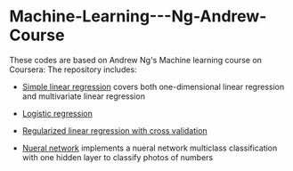 # Machine-Learning---Ng-Andrew-Course
These codes are based on Andrew Ng's Machine learning course on Coursera:
The repository includes:
* [Simple linear regression](/simpleLR.py) covers both one-dimensional linear regression and multivariate linear regression

* [Logistic regression](/LogisticRegression.py)

* [Regularized linear regression with cross validation](/RegularizedLinearRegression.py)


* [Nueral network](/NeuralNet.py) implements a nueral network multiclass classification with one hidden layer to classify photos of numbers
